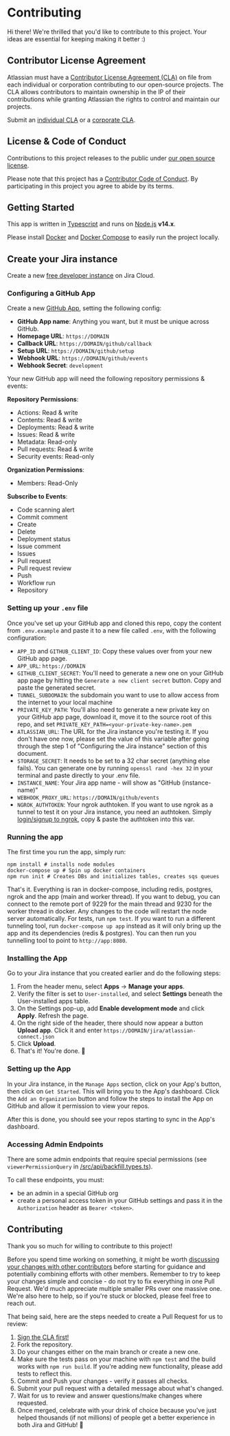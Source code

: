 # Contributing

Hi there! We're thrilled that you'd like to contribute to this project. Your ideas are essential for keeping making it better :)

## Contributor License Agreement

Atlassian must have a [Contributor License Agreement (CLA)](https://opensource.atlassian.com/cla) on file from each individual or corporation contributing to our open-source projects. The CLA allows contributors to maintain ownership in the IP of their contributions while granting Atlassian the rights to control and maintain our projects.

Submit an [individual CLA](https://opensource.atlassian.com/individual) or a [corporate CLA](https://opensource.atlassian.com/corporate).

## License & Code of Conduct

Contributions to this project releases to the public under [our open source license](LICENSE).

Please note that this project has a [Contributor Code of Conduct](CODE_OF_CONDUCT.md). By participating in this project you agree to abide by its terms.

## Getting Started

This app is written in [Typescript](https://www.typescriptlang.org/) and runs on [Node.js](https://nodejs.org/) **v14.x**. 

Please install [Docker](https://www.docker.com/get-started) and [Docker Compose](https://docs.docker.com/compose/install/) to easily run the project locally.

## Create your Jira instance

Create a new [free developer instance](https://developer.atlassian.com/platform/marketplace/getting-started/#free-developer-instances-to-build-and-test-your-app) on Jira Cloud.

### Configuring a GitHub App

Create a new [GitHub App](https://github.com/settings/apps), setting the following config:

- **GitHub App name**: Anything you want, but it must be unique across GitHub.
- **Homepage URL**: `https://DOMAIN`
- **Callback URL**: `https://DOMAIN/github/callback`
- **Setup URL**: `https://DOMAIN/github/setup`
- **Webhook URL**: `https://DOMAIN/github/events`
- **Webhook Secret**: `development`

Your new GitHub app will need the following repository permissions & events:

**Repository Permissions**:
+ Actions: Read & write
+ Contents: Read & write
+ Deployments: Read & write
+ Issues: Read & write
+ Metadata: Read-only
+ Pull requests: Read & write
+ Security events: Read-only

**Organization Permissions**:
+ Members: Read-Only

**Subscribe to Events**:
+ Code scanning alert
+ Commit comment
+ Create
+ Delete
+ Deployment status
+ Issue comment
+ Issues
+ Pull request
+ Pull request review
+ Push
+ Workflow run
+ Repository

### Setting up your `.env` file

Once you've set up your GitHub app and cloned this repo, copy the content from `.env.example` and paste it to a new file called `.env`, with the following configuration:

+ `APP_ID` and `GITHUB_CLIENT_ID`: Copy these values over from your new GitHub app page.
+ `APP_URL`: `https://DOMAIN`
+ `GITHUB_CLIENT_SECRET`: You'll need to generate a new one on your GitHub app page by hitting the `Generate a new client secret` button. Copy and paste the generated secret.
+ `TUNNEL_SUBDOMAIN`: the subdomain you want to use to allow access from the internet to your local machine
+ `PRIVATE_KEY_PATH`: You'll also need to generate a new private key on your GitHub app page, download it, move it to the source root of this repo, and set `PRIVATE_KEY_PATH=<your-private-key-name>.pem`
+ `ATLASSIAN_URL`: The URL for the Jira instance you're testing it. If you don't have one now, please set the value of this variable after going through the step 1 of "Configuring the Jira instance" section of this document.
+ `STORAGE_SECRET`: It needs to be set to a 32 char secret (anything else fails). You can generate one by running `openssl rand -hex 32` in your terminal and paste directly to your .env file.
+ `INSTANCE_NAME`: Your Jira app name - will show as "GitHub (instance-name)"
+ `WEBHOOK_PROXY_URL`: `https://DOMAIN/github/events`
+ `NGROK_AUTHTOKEN`: Your ngrok authtoken.  If you want to use ngrok as a tunnel to test it on your Jira instance, you need an authtoken. Simply [login/signup to ngrok](https://dashboard.ngrok.com/get-started/setup), copy & paste the authtoken into this var.

### Running the app

The first time you run the app, simply run:

```
npm install # installs node modules
docker-compose up # Spin up docker containers
npm run init # Creates DBs and initializes tables, creates sqs queues
```

That's it.  Everything is ran in docker-compose, including redis, postgres, ngrok and the app (main and worker thread).
If you want to debug, you can connect to the remote port of 9229 for the main thread and 9230 for the worker thread in docker.  Any changes to the code will restart the node server automatically.
For tests, run `npm test`.
If you want to run a different tunneling tool, run `docker-compose up app` instead as it will only bring up the app and its dependencies (redis & postgres).  You can then run you tunnelling tool to point to `http://app:8080`.

### Installing the App

Go to your Jira instance that you created earlier and do the following steps:
1. From the header menu, select **Apps** -> **Manage your apps**.
1. Verify the filter is set to `User-installed`, and select **Settings** beneath the User-installed apps table.
1. On the Settings pop-up, add **Enable development mode** and click **Apply**. Refresh the page.
1. On the right side of the header, there should now appear a button **Upload app**. Click it and enter `https://DOMAIN/jira/atlassian-connect.json`
1. Click **Upload**.
1. That's it! You're done. :tada:

### Setting up the App

In your Jira instance, in the `Manage Apps` section, click on your App's button, then click on `Get Started`.  This will bring you to the App's dashboard.  Click the `Add an Organization` button and follow the steps to install the App on GitHub and allow it permission to view your repos.

After this is done, you should see your repos starting to sync in the App's dashboard.

### Accessing Admin Endpoints

There are some admin endpoints that require special permissions (see `viewerPermissionQuery` in [/src/api/backfill.types.ts](/src/routes/api/index.ts)).

To call these endpoints, you must:

* be an admin in a special GitHub org
* create a personal access token in your GitHub settings and pass it in the `Authorization` header as `Bearer <token>`.

## Contributing

Thank you so much for willing to contribute to this project!  

Before you spend time working on something, it might be worth [discussing your changes with other contributors](https://github.com/atlassian/github-for-jira/discussions) before starting for guidance and potentially combining efforts with other members.  Remember to try to keep your changes simple and concise - do not try to fix everything in one Pull Request.  We'd much appreciate multiple smaller PRs over one massive one. We're also here to help, so if you're stuck or blocked, please feel free to reach out.

That being said, here are the steps needed to create a Pull Request for us to review:

1. [Sign the CLA first!](#contributor-license-agreement)
1. Fork the repository.
1. Do your changes either on the main branch or create a new one.
1. Make sure the tests pass on your machine with `npm test` and the build works with `npm run build`.  If you're adding new functionality, please add tests to reflect this.
1. Commit and Push your changes - verify it passes all checks.
1. Submit your pull request with a detailed message about what's changed.
1. Wait for us to review and answer questions/make changes where requested.
1. Once merged, celebrate with your drink of choice because you've just helped thousands (if not millions) of people get a better experience in both Jira and GitHub! :beers:
